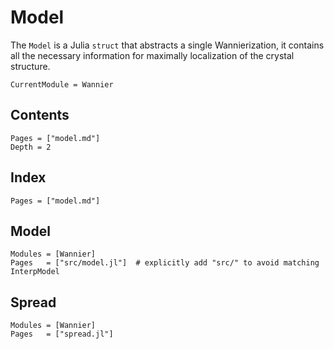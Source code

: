 # Model

The `Model` is a Julia `struct` that abstracts a single Wannierization,
it contains all the necessary information for maximally localization of
the crystal structure.

```@meta
CurrentModule = Wannier
```

## Contents

```@contents
Pages = ["model.md"]
Depth = 2
```

## Index

```@index
Pages = ["model.md"]
```

## Model

```@autodocs
Modules = [Wannier]
Pages   = ["src/model.jl"]  # explicitly add "src/" to avoid matching InterpModel
```

## Spread

```@autodocs
Modules = [Wannier]
Pages   = ["spread.jl"]
```
